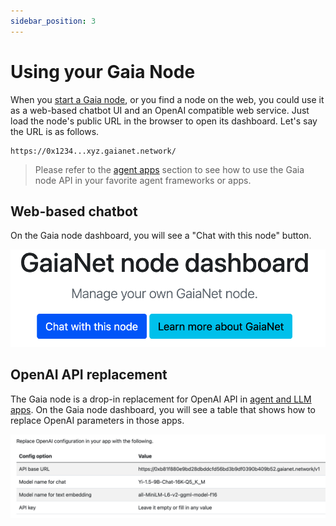 ```yaml
---
sidebar_position: 3
---
```


# Using your Gaia Node

When you [start a Gaia node](quick-start), or you find a node on the web, you could use it as a
web-based chatbot UI and an OpenAI compatible web service. Just load the node's public URL in the browser to open its dashboard.
Let's say the URL is as follows.

```
https://0x1234...xyz.gaianet.network/
```

> Please refer to the [agent apps](../apps/intro) section to see how to use the Gaia node API in your favorite agent frameworks or apps.

## Web-based chatbot

On the Gaia node dashboard, you will see a "Chat with this node" button. 

![](chat_button.png)

## OpenAI API replacement

The Gaia node is a drop-in replacement for OpenAI API in [agent and LLM apps](../apps/intro).
On the Gaia node dashboard, you will see a table that shows how to replace OpenAI parameters in those apps.

![](openai_api_options.png)


